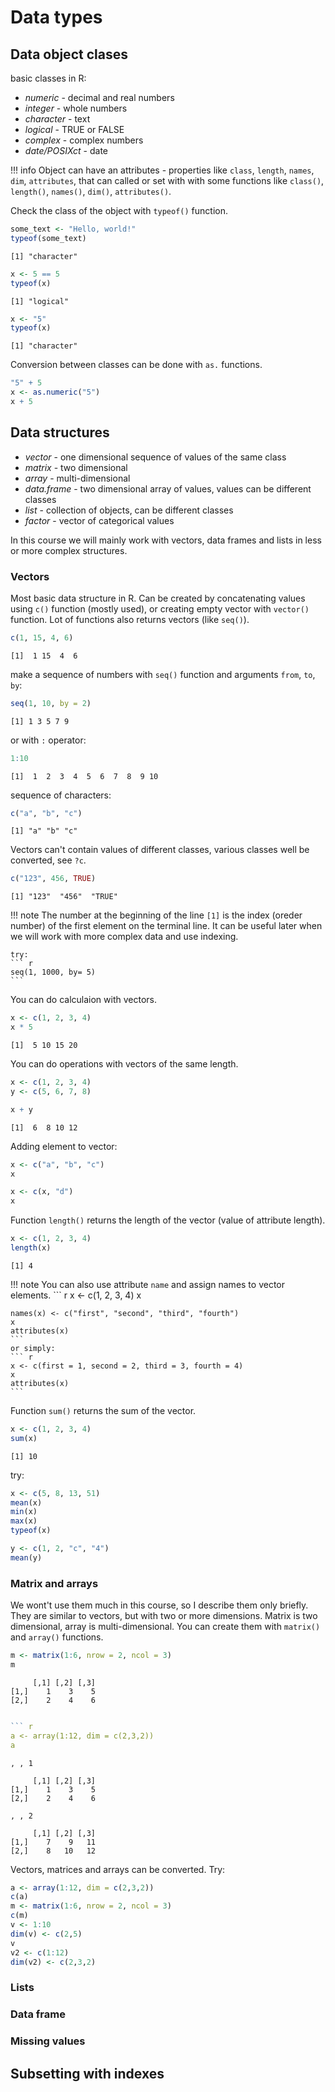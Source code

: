 
# Data types

## Data object clases
basic classes in R:
- *numeric* - decimal and real numbers
- *integer* - whole numbers
- *character* - text
- *logical* - TRUE or FALSE
- *complex* - complex numbers
- *date/POSIXct* - date

!!! info
    Object can have an attributes - properties like `class`, `length`, `names`, `dim`, `attributes`, that can called or set with with some functions like `class()`, `length()`, `names()`, `dim()`, `attributes()`.

Check the class of the object with `typeof()` function.

``` r
some_text <- "Hello, world!"
typeof(some_text)
```

```
[1] "character"
```

``` r
x <- 5 == 5
typeof(x)
```

```
[1] "logical"
```
``` r
x <- "5"
typeof(x)
```

```
[1] "character"
```
Conversion between classes can be done with `as.` functions.
``` r
"5" + 5
x <- as.numeric("5")
x + 5
```

## Data structures
- *vector* - one dimensional sequence of values of the same class
- *matrix* - two dimensional 
- *array* - multi-dimensional
- *data.frame* - two dimensional array of values, values can be different classes
- *list* - collection of objects, can be different classes
- *factor* - vector of categorical values

In this course we will mainly work with vectors, data frames and lists in less or more complex structures.

### Vectors
Most basic data structure in R. Can be created by concatenating values using `c()` function (mostly used), or creating empty vector with `vector()` function. Lot of functions also returns vectors (like `seq()`).

``` r
c(1, 15, 4, 6)
```

```
[1]  1 15  4  6
```
make a sequence of numbers with `seq()` function and arguments `from`, `to`, `by`:
``` r
seq(1, 10, by = 2)
```

```
[1] 1 3 5 7 9
```
or with `:` operator:
``` r
1:10
```

```
[1]  1  2  3  4  5  6  7  8  9 10
```
sequence of characters:

``` r
c("a", "b", "c")
```

```
[1] "a" "b" "c"
```

Vectors can't contain values of different classes, various classes well be converted, see `?c`.

``` r
c("123", 456, TRUE)
```

```
[1] "123"  "456"  "TRUE"
``` 

!!! note
    The number at the beginning of the line `[1]` is the index (oreder number) of the first element on the terminal line. It can be useful later when we will work with more complex data and use indexing.

    try:
    ``` r
    seq(1, 1000, by= 5)
    ```

You can do calculaion with vectors.
``` r
x <- c(1, 2, 3, 4)
x * 5
```

```
[1]  5 10 15 20
```

You can do operations with vectors of the same length.

``` r
x <- c(1, 2, 3, 4)
y <- c(5, 6, 7, 8)

x + y
```

```
[1]  6  8 10 12
```

Adding element to vector:

``` r
x <- c("a", "b", "c")
x

x <- c(x, "d")
x
```

Function `length()` returns the length of the vector (value of attribute length).

``` r
x <- c(1, 2, 3, 4)
length(x)
```

```
[1] 4
```
!!! note
    You can also use attribute `name` and assign names to vector elements.
    ``` r
    x <- c(1, 2, 3, 4)
    x
    
    names(x) <- c("first", "second", "third", "fourth")
    x
    attributes(x)
    ```
    or simply:
    ``` r
    x <- c(first = 1, second = 2, third = 3, fourth = 4)
    x
    attributes(x)
    ```

Function `sum()` returns the sum of the vector.
``` r
x <- c(1, 2, 3, 4)
sum(x)
```

```
[1] 10
```



try:
``` r
x <- c(5, 8, 13, 51)
mean(x)
min(x)
max(x)
typeof(x)

y <- c(1, 2, "c", "4")
mean(y)

```   
### Matrix and arrays
We wont't use them much in this course, so I describe them only briefly. They are similar to vectors, but with two or more dimensions. Matrix is two dimensional, array is multi-dimensional. You can create them with `matrix()` and `array()` functions.

``` r
m <- matrix(1:6, nrow = 2, ncol = 3)
m
```

```
     [,1] [,2] [,3]
[1,]    1    3    5
[2,]    2    4    6
```

``` r

``` r
a <- array(1:12, dim = c(2,3,2))
a
```
```
, , 1

     [,1] [,2] [,3]
[1,]    1    3    5
[2,]    2    4    6

, , 2

     [,1] [,2] [,3]
[1,]    7    9   11
[2,]    8   10   12
```

Vectors, matrices and arrays can be converted. 
Try:

``` r
a <- array(1:12, dim = c(2,3,2))
c(a)
m <- matrix(1:6, nrow = 2, ncol = 3)
c(m)
v <- 1:10
dim(v) <- c(2,5)
v
v2 <- c(1:12)
dim(v2) <- c(2,3,2)
```

<!-- todo -->
### Lists
### Data frame
### Missing values


## Subsetting with indexes


